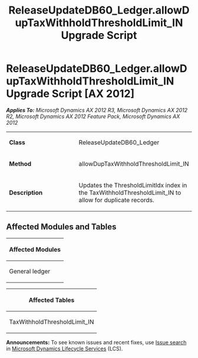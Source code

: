﻿---
title: ReleaseUpdateDB60_Ledger.allowDupTaxWithholdThresholdLimit_IN Upgrade Script
TOCTitle: ReleaseUpdateDB60_Ledger.allowDupTaxWithholdThresholdLimit_IN Upgrade Script
ms:assetid: 5fa2d5f6-48aa-6153-b5ce-110a24ec1316
ms:mtpsurl: https://msdn.microsoft.com/en-us/library/JJ719033(v=AX.60)
ms:contentKeyID: 49708574
ms.date: 05/18/2015
mtps_version: v=AX.60
---

# ReleaseUpdateDB60\_Ledger.allowDupTaxWithholdThresholdLimit\_IN Upgrade Script [AX 2012]


_**Applies To:** Microsoft Dynamics AX 2012 R3, Microsoft Dynamics AX 2012 R2, Microsoft Dynamics AX 2012 Feature Pack, Microsoft Dynamics AX 2012_

<table>
<colgroup>
<col style="width: 50%" />
<col style="width: 50%" />
</colgroup>
<tbody>
<tr class="odd">
<td><p><strong>Class</strong></p></td>
<td><p>ReleaseUpdateDB60_Ledger</p></td>
</tr>
<tr class="even">
<td><p><strong>Method</strong></p></td>
<td><p>allowDupTaxWithholdThresholdLimit_IN</p></td>
</tr>
<tr class="odd">
<td><p><strong>Description</strong></p></td>
<td><p>Updates the ThresholdLimitIdx index in the TaxWithholdThresholdLimit_IN to allow for duplicate records.</p></td>
</tr>
</tbody>
</table>


## Affected Modules and Tables

<table>
<colgroup>
<col style="width: 100%" />
</colgroup>
<thead>
<tr class="header">
<th><p>Affected Modules</p></th>
</tr>
</thead>
<tbody>
<tr class="odd">
<td><p>General ledger</p></td>
</tr>
</tbody>
</table>


<table>
<colgroup>
<col style="width: 100%" />
</colgroup>
<thead>
<tr class="header">
<th><p>Affected Tables</p></th>
</tr>
</thead>
<tbody>
<tr class="odd">
<td><p>TaxWithholdThresholdLimit_IN</p></td>
</tr>
</tbody>
</table>

  
**Announcements:** To see known issues and recent fixes, use [Issue search](http://go.microsoft.com/fwlink/?linkid=389258) in [Microsoft Dynamics Lifecycle Services](http://go.microsoft.com/fwlink/?linkid=306505) (LCS).

